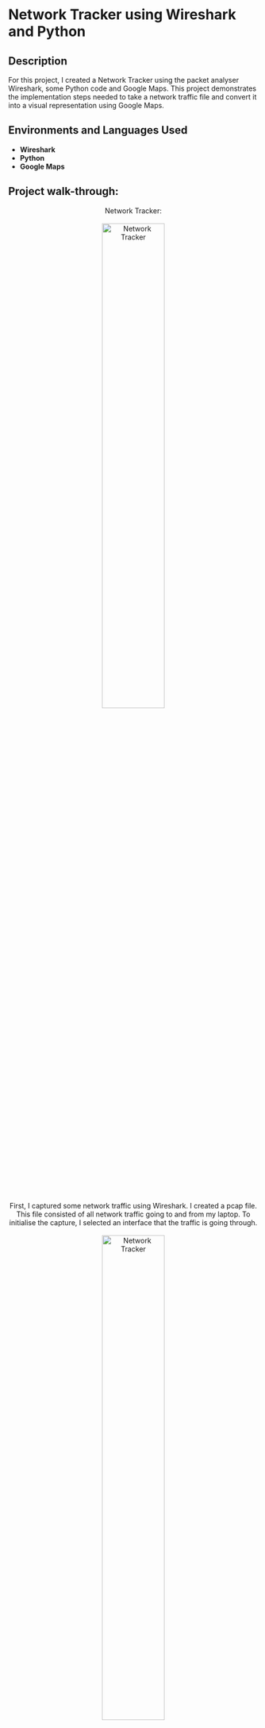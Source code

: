 <h1>Network Tracker using Wireshark and Python</h1>

<h2>Description</h2>
For this project, I created a Network Tracker using the packet analyser Wireshark, some Python code and Google Maps. This project demonstrates the implementation steps needed to take a network traffic file and convert it into a visual representation using Google Maps.
<br />

<h2>Environments and Languages Used</h2>

- <b>Wireshark</b>
- <b>Python</b>
- <b>Google Maps</b> 


<h2>Project walk-through:</h2>

<p align="center">
Network Tracker: <br/>
<br />
<img src="https://i.ibb.co/tcc9nNr/Image0.png" height="50%" width="50%" alt="Network Tracker"/>
<br />
<br />
First, I captured some network traffic using Wireshark. I created a pcap file. This file consisted of all network traffic going to and from my laptop. To initialise the capture, I selected an interface that the traffic is going through. <br/>
<br />
<img src="https://i.ibb.co/FDpRYNQ/Image1.png" height="50%" width="50%" alt="Network Tracker"/>
<br />
After capturing packets, I exported them in pcap format . <br/>
<br />
<img src="https://miro.medium.com/v2/resize:fit:640/format:webp/1*mcmjDxqGX03hDW-QA2-eJg.png" height="50%" width="50%" alt="Network Tracker"/>
<br />
  <br />
Next was to implement code. A variable is declared with the GeoLiteCity database. The main method will open the captured data along with creating the header and footer of the KML file, which is the output file that will be uploaded to Google Maps. Next I added a method that looped over the captured network data and extracted the IP’s. The application will loop over our pcap data and extract source and destination IP adresses of each captured network packet. The IP addresses can’t be used alone as input to Google Maps, the code needs to attach a Geo location.  <br/>
<br />
<img src="https://i.ibb.co/Fnwwjd1/Image3.png" height="50%" width="50%" alt="Network Tracker"/>
<br />
After the KML file is created from Python, we create a new map at www.google.com/mymaps/. A new layer is imported with the KML file previously created. <br/>
<br />
<img src="https://i.ibb.co/TKzTpN8/Image4.png" height="50%" width="50%" alt="Network Tracker"/>
<br />
Once the file is uploaded, the network traffic from the captured data will be dislayed on the map.<br/>
<br />
<img src="https://i.ibb.co/CPdPFHS/Image5.png" height="50%" width="50%" alt="Network Tracker"/>
<br />
  <br />
 Thank you for reading this project.
</p>

<!--
 ```diff
- text in red
+ text in green
! text in orange
# text in gray
@@ text in purple (and bold)@@
```
--!>
